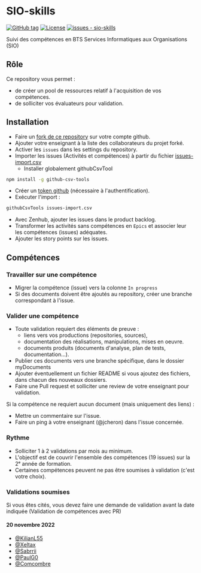 # SIO-skills
[![GitHub tag](https://img.shields.io/github/tag/jcheron/sio-skills?include_prereleases=&sort=semver&color=blue)](https://github.com/jcheron/sio-skills/releases/)
[![License](https://img.shields.io/badge/License-MIT-blue)](#license)
[![issues - sio-skills](https://img.shields.io/github/issues/jcheron/sio-skills)](https://github.com/jcheron/sio-skills/issues)

Suivi des compétences en BTS Services Informatiques aux Organisations (SIO)

## Rôle

Ce repository vous permet :
- de créer un pool de ressources relatif à l'acquisition de vos compétences.
- de solliciter vos évaluateurs pour validation.

## Installation
- Faire un [fork de ce repository](https://github.com/jcheron/sio-skills/fork) sur votre compte github.
- Ajouter votre enseignant à la liste des collaborateurs du projet forké. 
- Activer les `issues` dans les settings du repository.
- Importer les issues (Activités et compétences) à partir du fichier [issues-import.csv](src/issues-import.csv)
  - Installer globalement githubCsvTool
```bash
npm install -g github-csv-tools
```
  - Créer un [token github](https://github.com/settings/tokens) (nécessaire à l'authentification).
  - Exécuter l'import :
```bash
githubCsvTools issues-import.csv
```
- Avec Zenhub, ajouter les issues dans le product backlog.
- Transformer les activités sans compétences en `Epics` et associer leur les compétences (issues) adéquates.
- Ajouter les story points sur les issues.

## Compétences
### Travailler sur une compétence
- Migrer la compétence (issue) vers la colonne `In progress`
- Si des documents doivent être ajoutés au repository, créer une branche correspondant à l'issue. 

### Valider une compétence
- Toute validation requiert des éléments de preuve :
  - liens vers vos productions (repositories, sources),
  - documentation des réalisations, manipulations, mises en oeuvre.
  - documents produits (documents d'analyse, plan de tests, documentation...).
- Publier ces documents vers une branche spécifique, dans le dossier myDocuments
- Ajouter éventuellement un fichier README si vous ajoutez des fichiers, dans chacun des nouveaux dossiers.  
- Faire une Pull request et solliciter une review de votre enseignant pour validation.

Si la compétence ne requiert aucun document (mais uniquement des liens) :
- Mettre un commentaire sur l'issue.
- Faire un ping à votre enseignant (@jcheron) dans l'issue concernée.

### Rythme
- Solliciter 1 à 2 validations par mois au minimum.
- L'objectif est de couvrir l'ensemble des compétences (19 issues) sur la 2ᵉ année de formation.
- Certaines compétences peuvent ne pas être soumises à validation (c'est votre choix).

### Validations soumises
Si vous êtes cités, vous devez faire une demande de validation avant la date indiquée (Validation de compétences avec PR)
#### 20 novembre 2022
- [@KilianL55](https://github.com/KilianL55)
- [@Xeltax](https://github.com/Xeltax)
- [@Sabrrii](https://github.com/Sabrrii)
- [@PaulG0](https://github.com/PaulG0)
- [@Comcombre](https://github.com/Comcombre)
  
  


